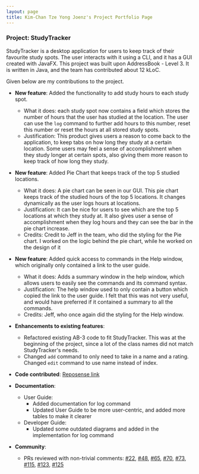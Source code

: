 ```yaml
---
layout: page
title: Kim-Chan Tze Yong Joenz's Project Portfolio Page
---
```


### Project: StudyTracker

StudyTracker is a desktop application for users to keep track of their favourite study spots.  The user interacts with it using a CLI, and it has a GUI created with JavaFX. This project was built upon 
AddressBook - Level 3. It is written in Java, and the team has contributed about 12 kLoC.

Given below are my contributions to the project.

- **New feature**:  Added the functionality to add study hours to each study spot.
    - What it does: each study spot now contains a field which stores the number of hours that the user has studied at the location. 
    The user can use the `log` command to further add hours to this number, reset this number or reset the hours at all stored study spots.
    - Justification: This product gives users a reason to come back to the application, to keep tabs on how long they study at a certain 
    location. Some users may feel a sense of accomplishment when they study longer at certain spots, also giving them more reason to keep 
      track of how long they study.
- **New feature**: Added Pie Chart that keeps track of the top 5 studied locations.
    - What it does: A pie chart can be seen in our GUI. This pie chart keeps track of the studied hours of the top 5 locations. 
    It changes dynamically as the user logs hours at locations.
    - Justification: It can be nice for users to see which are the top 5 locations at which they study at. It also gives user a sense of 
    accomplishment when they log hours and they can see the bar in the pie chart increase.
    - Credits: Credit to Jeff in the team, who did the styling for the Pie chart. I worked on the logic behind the pie chart, while he worked on the 
    design of it
 - **New feature**: Added quick access to commands in the Help window, which originally only contained a link to the user guide.
    - What it does: Adds a summary window in the help window, which allows users to easily see the commands and its command syntax.
    - Justification: The help window used to only contain a button which copied the link to the user guide. I felt that this was not very useful, 
    and would have preferred if it contained a summary to all the commands.
    - Credits: Jeff, who once again did the styling for the Help window.
  

 - **Enhancements to existing features**:
    - Refactored existing AB-3 code to fit StudyTracker. This was at the beginning of the project, since a lot of the class names did not match 
    StudyTracker's needs.
    - Changed `add` command to only need to take in a name and a rating. Changed `edit` command to use name instead of index.
   

 - **Code contributed**: <a href="https://nus-cs2103-ay2122s1.github.io/tp-dashboard/?search=-CS2103T-T09-1%2F&sort=groupTitle&sortWithin=title&timeframe=commit&mergegroup=&groupSelect=groupByRepos&breakdown=true&checkedFileTypes=docs~functional-code~test-code~other&since=2021-09-17">Reposense link<a/>
   

 - **Documentation**: 
    - User Guide:
      - Added documentation for log command
      - Updated User Guide to be more user-centric, and added more tables to make it clearer
    - Developer Guide:
      - Updated some outdated diagrams and added in the implementation for log command
  
 - **Community**:
    - PRs reviewed with non-trivial comments: [#22](https://github.com/AY2122S1-CS2103T-T09-1/tp/pull/22), [#48](https://github.com/AY2122S1-CS2103T-T09-1/tp/pull/48),
      [#65](https://github.com/AY2122S1-CS2103T-T09-1/tp/pull/65), [#70](https://github.com/AY2122S1-CS2103T-T09-1/tp/pull/70), 
      [#73](https://github.com/AY2122S1-CS2103T-T09-1/tp/pull/73), [#115](https://github.com/AY2122S1-CS2103T-T09-1/tp/pull/115), 
      [#123](https://github.com/AY2122S1-CS2103T-T09-1/tp/pull/123),  [#125](https://github.com/AY2122S1-CS2103T-T09-1/tp/pull/125)  
    